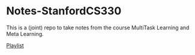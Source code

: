 # Notes-StanfordCS330
This is a (joint) repo to take notes from the course MultiTask Learning and Meta Learning.

[Playlist](https://www.youtube.com/watch?v=0rZtSwNOTQo&list=PLoROMvodv4rMC6zfYmnD7UG3LVvwaITY5)
